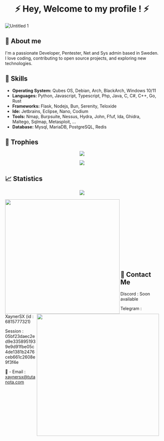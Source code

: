 <h1 align="center">⚡️ Hey, Welcome to my profile ! ⚡️</h1>

![Untitled 1](https://cdn.discordapp.com/attachments/1147705575996657725/1182910707830890567/head.png)

## 🚀 About me
I'm a passionate Developer, Pentester, Net and Sys admin based in Sweden. I love coding, contributing to open source projects, and exploring new technologies.

## 🚀 Skills

- **Operating System:** Qubes OS, Debian, Arch, BlackArch, Windows 10/11
- **Languages:** Python, Javascript, Typescript, Php, Java, C, C#, C++, Go, Rust
- **Frameworks:** Flask, Nodejs, Bun, Serenity, Teloxide
- **Ide:** Jetbrains, Eclipse, Nano, Codium
- **Tools:** Nmap, Burpsuite, Nessus, Hydra, John, Ffuf, Ida, Ghidra, Maltego, Sqlmap, Metasploit, ...
- **Database:** Mysql, MariaDB, PostgreSQL, Redis


## 🚀 Trophies
<p align="center">
    <img src="https://user-images.githubusercontent.com/69421356/224833055-b11660f1-60f8-4211-9bee-4527e9259cd1.png">
</p>
<p align="center">
    <img src="https://github-profile-trophy.vercel.app/?username=XaynerSX&theme=dracula&margin-w=10&margin-h=15&column=10">
</p>

## 📈 Statistics

<p align="center">
    <img src="https://user-images.githubusercontent.com/69421356/224833055-b11660f1-60f8-4211-9bee-4527e9259cd1.png">
</p>
<div float="center">
    <img align="left" width="375" src="https://github-readme-stats.vercel.app/api?username=XaynerSX&show_icons=false&theme=dark">
    <img align="right" width="400" src="https://github-readme-streak-stats.herokuapp.com/?user=XaynerSX&theme=dark&hide_border=false&stroke=0000&background=0D1117&ring=FFFFFF&fire=e6b800&currStreakLabel=FFFFFF">
</div>

<br><br>
<br><br>
<br><br>
<br><br>
<br><br>
<br><br>

## 📩 Contact Me

Discord : Soon available

Telegram : XaynerSX (id : 6815777321)

Session : 05bf23daec2ed9e3358951939e9d91fbe05c4de1381b2476ceb661c2608e9f3f4e

📧 - Email : xaynersx@tutanota.com


